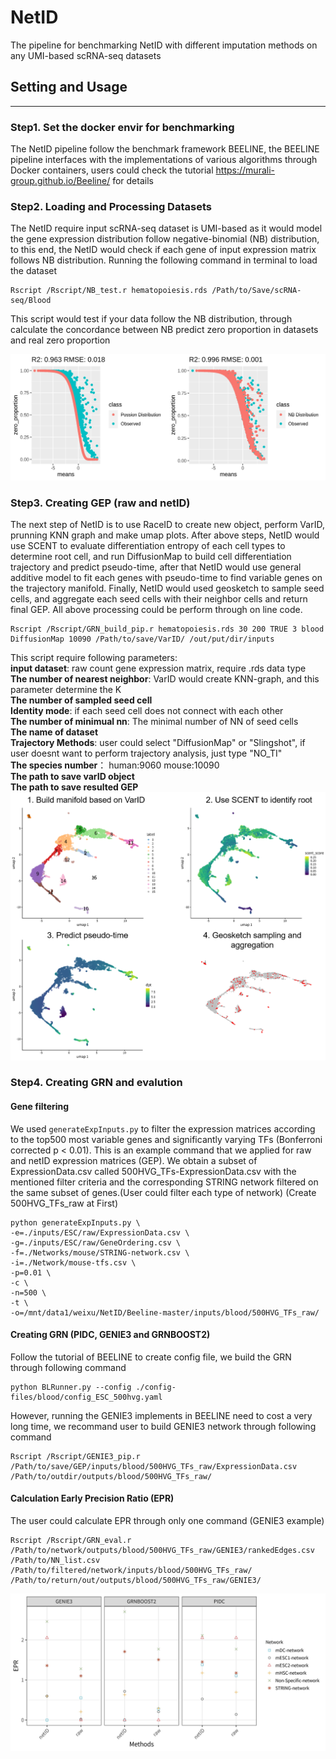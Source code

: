 # NetID
The pipeline for benchmarking NetID with different imputation methods on any UMI-based scRNA-seq datasets

## Setting and Usage
---------------------------
### Step1. Set the docker envir for benchmarking
The NetID pipeline follow the benchmark framework BEELINE, the BEELINE pipeline interfaces with the implementations of various algorithms through Docker containers, users could check the tutorial https://murali-group.github.io/Beeline/ for details

### Step2. Loading and Processing Datasets
The NetID require input scRNA-seq dataset is UMI-based as it would model the gene expression distribution follow negative-binomial (NB) distribution, to this end, the NetID would check if each gene of input expression matrix follows NB distribution. Running the following command in terminal to load the dataset

```
Rscript /Rscript/NB_test.r hematopoiesis.rds /Path/to/Save/scRNA-seq/Blood
```
This script would test if your data follow the NB distribution, through calculate the concordance between NB predict zero proportion in datasets and real zero proportion

![Overview of NB](https://github.com/WWXkenmo/NetID/blob/Figure/figure_readme/NB_fit.jpg)

### Step3. Creating GEP (raw and netID)
The next step of NetID is to use RaceID to create new object, perform VarID, prunning KNN graph and make umap plots. After above steps, NetID would use SCENT to evaluate differentiation entropy of each cell types to determine root cell, and run DiffusionMap to build cell differentiation trajectory and predict pseudo-time, after that NetID would use general additive model to fit each genes with pseudo-time to find variable genes on the trajectory manifold. Finally, NetID would used geosketch to sample seed cells, and aggregate each seed cells with their neighbor cells and return final GEP. All above processing could be perform through on line code.

```
Rscript /Rscript/GRN_build_pip.r hematopoiesis.rds 30 200 TRUE 3 blood DiffusionMap 10090 /Path/to/save/VarID/ /out/put/dir/inputs
```
This script require following parameters: \
**input dataset**: raw count gene expression matrix, require .rds data type \
**The number of nearest neighbor**: VarID would create KNN-graph, and this parameter determine the K \
**The number of sampled seed cell** \
**Identity mode**: if each seed cell does not connect with each other \
**The number of minimual nn**: The minimal number of NN of seed cells \
**The name of dataset** \
**Trajectory Methods**: user could select "DiffusionMap" or "Slingshot", if user doesnt want to perform trajectory analysis, just type "NO_TI" \
**The species number**： human:9060 mouse:10090 \
**The path to save varID object** \
**The path to save resulted GEP** \
![DiffusionMap](https://github.com/WWXkenmo/NetID/blob/Figure/figure_readme/flowchart.png)

### Step4. Creating GRN and evalution
#### Gene filtering
We used `generateExpInputs.py` to filter the expression matrices according to the top500 most variable genes and significantly varying TFs (Bonferroni corrected p < 0.01). This is an example command that we applied for raw and netID expression matrices (GEP). We obtain a subset of ExpressionData.csv called 500HVG_TFs-ExpressionData.csv with the mentioned filter criteria and the corresponding STRING network filtered on the same subset of genes.(User could filter each type of network)
(Create 500HVG_TFs_raw at First)
```
python generateExpInputs.py \
-e=./inputs/ESC/raw/ExpressionData.csv \
-g=./inputs/ESC/raw/GeneOrdering.csv \
-f=./Networks/mouse/STRING-network.csv \
-i=./Network/mouse-tfs.csv \
-p=0.01 \
-c \
-n=500 \
-t \
-o=/mnt/data1/weixu/NetID/Beeline-master/inputs/blood/500HVG_TFs_raw/
```
#### Creating GRN (PIDC, GENIE3 and GRNBOOST2)
Follow the tutorial of BEELINE to create config file, we build the GRN through following command
```
python BLRunner.py --config ./config-files/blood/config_ESC_500hvg.yaml
```
However, running the GENIE3 implements in BEELINE need to cost a very long time, we recommand user to build GENIE3 network through following command
```
Rscript /Rscript/GENIE3_pip.r /Path/to/save/GEP/inputs/blood/500HVG_TFs_raw/ExpressionData.csv /Path/to/outdir/outputs/blood/500HVG_TFs_raw/
```
#### Calculation Early Precision Ratio (EPR)
The user could calculate EPR through only one command (GENIE3 example)
```
Rscript /Rscript/GRN_eval.r /Path/to/network/outputs/blood/500HVG_TFs_raw/GENIE3/rankedEdges.csv /Path/to/NN_list.csv /Path/to/filtered/network/inputs/blood/500HVG_TFs_raw/ /Path/to/return/out/outputs/blood/500HVG_TFs_raw/GENIE3/
```
![EPR](https://github.com/WWXkenmo/NetID/blob/Figure/figure_readme/blood.jpg)
